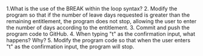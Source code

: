 1.What is the use of the BREAK within the loop syntax? 2. Modify the program so that if the number of leave days requested is greater than the
remaining entitlement, the program does not stop, allowing the user to enter the
number of days according to the entitlement. 3. Commit and push the program code to GitHub. 4. When typing "t" as the confirmation input, what happens? Why? 5. Modify the program code so that when the user enters "t" as the confirmation input, the
program will stop.
